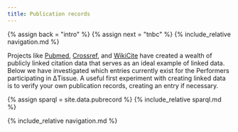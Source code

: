 ```yaml
---
title: Publication records
---
```


{% assign back = "intro" %}
{% assign next = "tnbc" %}
{% include_relative navigation.md %}

Projects like
[Pubmed](https://pubmed.ncbi.nlm.nih.gov/),
[Crossref](https://crossref.org),
and [WikiCite](http://wikicite.org/) have created a wealth
of publicly linked citation data that serves as an ideal
example of linked data. Below we have investigated which
entries currently exist for the Performers participating
in ΔTissue. A useful first experiment with creating linked
data is to verify your own publication records, creating
an entry if necessary.

{% assign sparql = site.data.pubrecord %}
{% include_relative sparql.md %}

{% include_relative navigation.md %}
